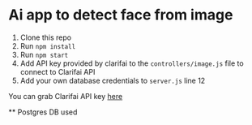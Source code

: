 # Ai app to detect face from image 

1. Clone this repo
2. Run `npm install`
3. Run `npm start`
4. Add API key provided by clarifai to the `controllers/image.js` file to connect to Clarifai API
5. Add your own database credentials to `server.js` line 12

You can grab Clarifai API key [here](https://www.clarifai.com/)

** Postgres DB used
